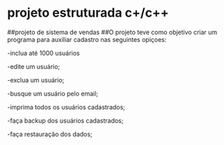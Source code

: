 # projeto estruturada c+/c++

##projeto de sistema de vendas
##O projeto teve como objetivo criar um programa para auxiliar cadastro nas seguintes opiçoes:

-inclua até 1000 usuários

-edite um usuário;

-exclua um usuário;

-busque um usuário pelo email;

-imprima todos os usuários cadastrados;

-faça backup dos usuários cadastrados;

-faça restauração dos dados;
